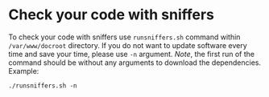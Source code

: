 Check your code with sniffers
=====

To check your code with sniffers use `runsniffers.sh` command within `/var/www/docroot` directory.
If you do not want to update software every time and save your time, please use `-n` argument. *Note*, the first run of the command should be without any arguments to download the dependencies.
Example:
```
./runsniffers.sh -n
```
